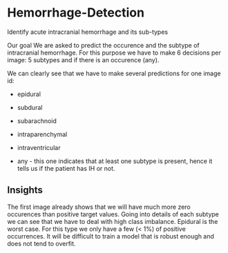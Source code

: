 # Hemorrhage-Detection
Identify acute intracranial hemorrhage and its sub-types

Our goal
We are asked to predict the occurence and the subtype of intracranial hemorrhage. 
For this purpose we have to make 6 decisions per image: 5 subtypes and if there is an occurence (any).

We can clearly see that we have to make several predictions for one image id:

- epidural

- subdural

- subarachnoid

- intraparenchymal

- intraventricular

- any - this one indicates that at least one subtype is present, hence it tells us if the patient has IH or not.

## Insights
The first image already shows that we will have much more zero occurences than positive target values.
Going into details of each subtype we can see that we have to deal with high class imbalance.
Epidural is the worst case. For this type we only have a few (< 1%) of positive occurrences. It will be difficult to train a model that is robust enough and does not tend to overfit.
